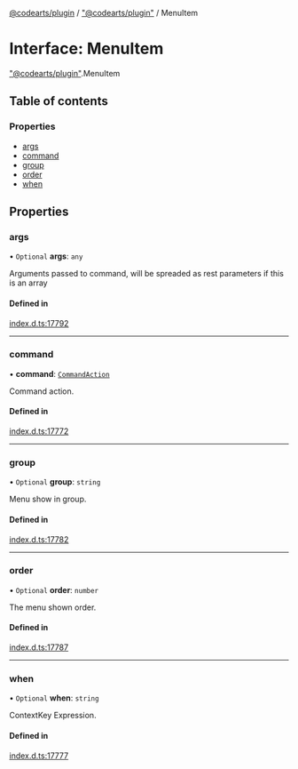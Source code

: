[@codearts/plugin](../README.md) / ["@codearts/plugin"](../modules/_codearts_plugin_.md) / MenuItem

# Interface: MenuItem

["@codearts/plugin"](../modules/_codearts_plugin_.md).MenuItem

## Table of contents

### Properties

- [args](codearts_plugin_.MenuItem.md#args)
- [command](codearts_plugin_.MenuItem.md#command)
- [group](codearts_plugin_.MenuItem.md#group)
- [order](codearts_plugin_.MenuItem.md#order)
- [when](codearts_plugin_.MenuItem.md#when)

## Properties

### args

• `Optional` **args**: `any`

Arguments passed to command, will be spreaded as rest parameters if this is an array

#### Defined in

[index.d.ts:17792](https://github.com/shuyaqian/cloudide-plugin-api/blob/5b69219/index.d.ts#L17792)

___

### command

• **command**: [`CommandAction`](codearts_plugin_.CommandAction.md)

Command action.

#### Defined in

[index.d.ts:17772](https://github.com/shuyaqian/cloudide-plugin-api/blob/5b69219/index.d.ts#L17772)

___

### group

• `Optional` **group**: `string`

Menu show in group.

#### Defined in

[index.d.ts:17782](https://github.com/shuyaqian/cloudide-plugin-api/blob/5b69219/index.d.ts#L17782)

___

### order

• `Optional` **order**: `number`

The menu shown order.

#### Defined in

[index.d.ts:17787](https://github.com/shuyaqian/cloudide-plugin-api/blob/5b69219/index.d.ts#L17787)

___

### when

• `Optional` **when**: `string`

ContextKey Expression.

#### Defined in

[index.d.ts:17777](https://github.com/shuyaqian/cloudide-plugin-api/blob/5b69219/index.d.ts#L17777)
